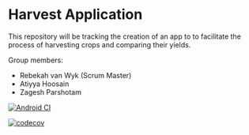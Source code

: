 # Harvest Application

This repository will be tracking the creation of an app to to facilitate the process of harvesting crops and comparing their yields. 

Group members:

* Rebekah van Wyk (Scrum Master)
* Atiyya Hoosain
* Zagesh Parshotam

[![Android CI](https://github.com/Harvest-App/Harvest/actions/workflows/android_build.yml/badge.svg)](https://github.com/Harvest-App/Harvest/actions/workflows/android_build.yml)

[![codecov](https://codecov.io/github/Harvest-App/Harvest/branch/master/graph/badge.svg?token=BROFZPJOS8)](https://codecov.io/github/Harvest-App/Harvest)

